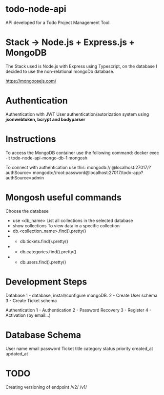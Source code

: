 # todo-node-api
API developed for a Todo Project Management Tool.
# Stack -> Node.js + Express.js + MongoDB
The Stack used is Node.js with Express using Typescript, on the database I decided to use the non-relational mongoDb database.

https://mongoosejs.com/
# Authentication
Authentication with JWT
User authentication/autorization system using **jsonwebtoken, bcrypt and bodyparser**

# Instructions
To access the MongoDB container use the following command:
docker exec -it todo-node-api-mongo-db-1 mongosh

To connect with authentication use this:
mongodb://<username>:<password>@localhost:27017/<database>?authSource=<authDatabase>
mongodb://root:password@localhost:27017/todo-app?authSource=admin

# Mongosh useful commands
Choose the database
- use <db_name>
List all collections in the selected database
- show collections
To view data in a specific collection
- db.<collection_name>.find().pretty()
- - db.tickets.find().pretty()
- - db.categories.find().pretty()
- - db.users.find().pretty()

# Development Steps
Database
1 - database, install/configure mongoDB.
2 - Create User schema
3 - Create Ticket schema

Authentication
1 - Authentication
2 - Password Recovery
3 - Register
4 - Activation (by email...)
# Database Schema
User
    name
    email
    password
Ticket
    title
    category
    status
    priority
    created_at
    updated_at

# TODO
Creating versioning of endpoint
/v2/
/v1/ 

